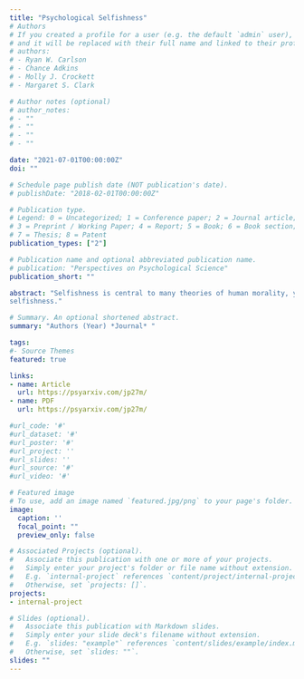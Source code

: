 ```yaml
---
title: "Psychological Selfishness"
# Authors
# If you created a profile for a user (e.g. the default `admin` user), write the username (folder name) here 
# and it will be replaced with their full name and linked to their profile.
# authors:
# - Ryan W. Carlson
# - Chance Adkins
# - Molly J. Crockett
# - Margaret S. Clark

# Author notes (optional)
# author_notes:
# - ""
# - ""
# - ""
# - ""

date: "2021-07-01T00:00:00Z"
doi: ""

# Schedule page publish date (NOT publication's date).
# publishDate: "2018-02-01T00:00:00Z"

# Publication type.
# Legend: 0 = Uncategorized; 1 = Conference paper; 2 = Journal article;
# 3 = Preprint / Working Paper; 4 = Report; 5 = Book; 6 = Book section;
# 7 = Thesis; 8 = Patent
publication_types: ["2"]

# Publication name and optional abbreviated publication name.
# publication: "Perspectives on Psychological Science"
publication_short: ""

abstract: "Selfishness is central to many theories of human morality, yet its psychological nature remains largely overlooked. Psychologists often rely on classical conceptions of selfishness from economics (i.e., rational self-interest) and philosophy (i.e. psychological egoism), but such characterizations offer limited insight into the richer, motivated nature of selfishness. To address this gap, we propose a novel framework in which selfishness is recast as a psychological construction. From this view, selfishness is perceived in ourselves and others when we detect a situation-specific desire to benefit oneself that disregards others’ desires and prevailing social expectations for the situation. We argue that detecting and deterring such psychological selfishness in both oneself and others is crucial in social life—facilitating the maintenance of social cohesion and close relationships. In addition, we show how utilizing this psychological framework offers a richer understanding of the nature of human social behavior. Delineating a psychological construct of selfishness can promote coherence in interdisciplinary research on selfishness, and provide insights for interventions to prevent or remediate negative effects of
selfishness."

# Summary. An optional shortened abstract.
summary: "Authors (Year) *Journal* "

tags:
#- Source Themes
featured: true

links:
- name: Article 
  url: https://psyarxiv.com/jp27m/
- name: PDF
  url: https://psyarxiv.com/jp27m/

#url_code: '#'
#url_dataset: '#'
#url_poster: '#'
#url_project: ''
#url_slides: ''
#url_source: '#'
#url_video: '#'

# Featured image
# To use, add an image named `featured.jpg/png` to your page's folder. 
image:
  caption: ''
  focal_point: ""
  preview_only: false

# Associated Projects (optional).
#   Associate this publication with one or more of your projects.
#   Simply enter your project's folder or file name without extension.
#   E.g. `internal-project` references `content/project/internal-project/index.md`.
#   Otherwise, set `projects: []`.
projects:
- internal-project

# Slides (optional).
#   Associate this publication with Markdown slides.
#   Simply enter your slide deck's filename without extension.
#   E.g. `slides: "example"` references `content/slides/example/index.md`.
#   Otherwise, set `slides: ""`.
slides: ""
---
```



